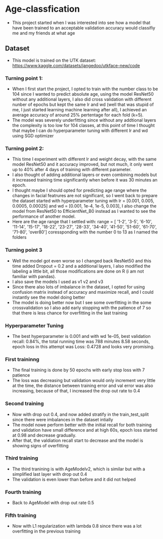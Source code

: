 # Age-classfication
 - This project started when I was interested into see how a model that have been trained to an acceptable validation accuracy would classifiy me and my friends at what age
## Dataset
 - This model is trained on the UTK dataset: https://www.kaggle.com/datasets/jangedoo/utkface-new/code
### Turning point 1:
 - When I first start the project, I opted to train with the number class to be 104 since I wanted to predict absolute age, using the model ResNet50 without any additional layers,
I also did cross validation with different nunber of epochs but kept the same lr and wd (well that was stupid of me, I just started learning machine learning after all), I achieved an average accuracy of around 25% pertentage for each fold (k=5).
 - The model was severely underfitting since without any addtional layers the complexity is too low for 104 classes, at this point of time I thought that maybe I can do hyperparameter tuning with different lr and wd using SGD optimizer
### Turning point 2:
 - This time I experiment with different lr and weight decay, with the same model ResNet50 and it accuracy improved, but not much, it only went up to 40% after 4 days of training with different parameter.
 - I also thought of adding additional layers or even combining models but it increased training time significantly when before it was 30 minutes an epoch.
 - I thought maybe I should opted for predicting age range where the changes in facial featrures are not significant, so I went back to prepare the dataset started with hyperparameter tuning with lr = [0.001, 0.005, 0.0005, 0.00025] and wd = [0.001, 1e-4, 1e-5, 0.003], I also change the model from ResNet50 to EfficientNet_B0 instead as I wanted to see the performance of another model. 
 - Here are the age range that I settled with:
range = [
 '1-2',
 '3-5',
 '6-10',
 '11-14',
 '15-17',
 '18-22',
 '23-27',
 '28-33',
 '34-40',
 '41-50',
 '51-60',
 '61-70',
 '71-80',
 'over80'] coressponding with the number 0 to 13 as I named the folders

### Turning point 3
 - Well the model got even worse so I changed back ResNet50 and this time added Dropout = 0.2 and a additional layers, I also modified the labeling a little bit, all those modifications are done on R (i am not familiar with pandas).
 - I also save the models I used as v1 v2 and v3
 - Since there also lots of imbalance in the dataset, I opted for using confusion matrix instead of accuracy and maximize recall, and I could instantly see the model doing better
  - The model is doing better now but I see some overfitting in the some crossvalidation so I also add early stopping with the patience of 7 so that there is less chance for overfitting in the last training
### Hyperparameter Tuning
- The best hyperparameter is 0.001 and with wd 1e-05, best validation recall: 0.84%, the total running time was 788 minutes 8.58 seconds, epoch loss in this attempt was Loss: 0.4728 and looks very promising.
### First traininng 
 - The final training is done by 50 epochs with early stop loss with 7 patience
 - The loss was decreasing but validation would only increment very little at the time, the distance between training error and val error was also increasing, 
because of that, I increased the drop out rate to 0.4

### Second training
 - Now with drop out 0.4, and now added stratify in the train_test_split since there were imbalances in the dataset intially
 - The model nowe perform better with the initial recall for both training and validation have small difference and at high 60s, epoch loss started at 0.98 and decrease gradually.
 - After that, the valdiation recall start to decrease and the model is showing signs of overfitting
### Third training
 - The third tranining is with AgeModelv2, which is similar but with a simplified last layer with drop out 0.4
 - The validation is even lower than before and it did not helped
### Fourth training 
 - Back to AgeModel with drop out rate 0.5
### Fifth training
 - Now with L1 regularization with lambda 0.8 since there was a lot overfitting in the previous training

